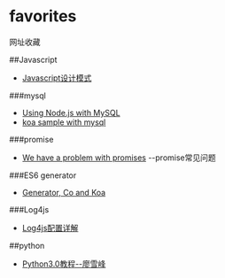 # favorites
网址收藏

##Javascript
* [Javascript设计模式](http://www.alloyteam.com/2012/10/common-javascript-design-patterns/)

###mysql
* [Using Node.js with MySQL](http://nodejs.blog.br/2015/01/using-nodejs-with-mysql)
* [koa sample with mysql](https://github.com/chrisveness/koa-sample-web-app-api-mysql)

###promise
* [We have a problem with promises](http://pouchdb.com/2015/05/18/we-have-a-problem-with-promises.html?utm_source=javascriptweekly&utm_medium=email)
--promise常见问题

###ES6 generator
* [Generator, Co and Koa](https://github.com/dead-horse/co-and-koa-talk)

###Log4js
* [Log4js配置详解](http://blog.csdn.net/hfty290/article/details/42843737)

##python
* [Python3.0教程--廖雪峰](http://www.liaoxuefeng.com/wiki/0014316089557264a6b348958f449949df42a6d3a2e542c000)
